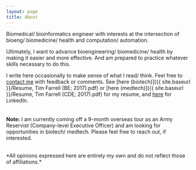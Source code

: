 ```yaml
---
layout: page
title: About
---
```

Biomedical/ bioinformatics engineer with interests at the intersection of bioeng/ biomedicine/ health 
and computation/ automation. 


Ultimately, I want to advance bioengineering/ biomedicine/ health by making it easier and more effective. 
And am prepared to practice whatever skills necessary to do this. 


I write here occasionally to make sense of what I read/ think. Feel free to [contact me](mailto:tfarrell01@gmail.com) 
with feedback or comments. See [here (biotech)]({{ site.baseurl }}/Resume, Tim Farrell (BE; 2017).pdf) or 
[here (medtech)]({{ site.baseurl }}/Resume, Tim Farrell (CDE; 2017).pdf) for my resume, and 
[here](https://www.linkedin.com/in/timothy-m-farrell-8003bb42) for LinkedIn.
<br>
<br>
<br>
__Note:__ I am currently coming off a 9-month overseas tour as an Army Reservist (Company-level Executive Officer) 
and am looking for opportunities in biotech/ medtech. Please feel free to reach out, if interested. 

<br>  
*All opinions expressed here are entirely my own and do not reflect those of affiliations.* 
<br>

